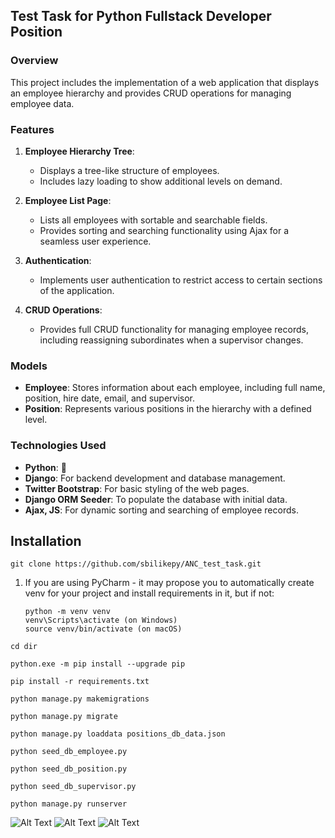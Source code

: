 
## Test Task for Python Fullstack Developer Position

### Overview

This project includes the implementation of a web application that displays an employee hierarchy and provides CRUD operations for managing employee data.

### Features

1. **Employee Hierarchy Tree**: 
   - Displays a tree-like structure of employees.
   - Includes lazy loading to show additional levels on demand.

2. **Employee List Page**:
   - Lists all employees with sortable and searchable fields.
   - Provides sorting and searching functionality using Ajax for a seamless user experience.

3. **Authentication**:
   - Implements user authentication to restrict access to certain sections of the application.

4. **CRUD Operations**:
   - Provides full CRUD functionality for managing employee records, including reassigning subordinates when a supervisor changes.

### Models

- **Employee**: Stores information about each employee, including full name, position, hire date, email, and supervisor.
- **Position**: Represents various positions in the hierarchy with a defined level.

### Technologies Used
- **Python**: 🐍
- **Django**: For backend development and database management.
- **Twitter Bootstrap**: For basic styling of the web pages.
- **Django ORM Seeder**: To populate the database with initial data.
- **Ajax, JS**: For dynamic sorting and searching of employee records.

## Installation



`
git clone https://github.com/sbilikepy/ANC_test_task.git
`
1. If you are using PyCharm - it may propose you to automatically create venv for your project 
    and install requirements in it, but if not:
    ```
    python -m venv venv
    venv\Scripts\activate (on Windows)
    source venv/bin/activate (on macOS)
    ```
`
cd dir
`

`
python.exe -m pip install --upgrade pip
`

`
pip install -r requirements.txt
`

`
python manage.py makemigrations
`

`
python manage.py migrate
`

`
python manage.py loaddata positions_db_data.json
`

`
python seed_db_employee.py
`

`
python seed_db_position.py
`

`
python seed_db_supervisor.py
`

`
python manage.py runserver 
`

![Alt Text](https://s2.ezgif.com/tmp/ezgif-2-54d2753c6d.gif)
![Alt Text](https://s3.ezgif.com/tmp/ezgif-3-72b0edb7db.gif)
![Alt Text](https://s2.ezgif.com/tmp/ezgif-2-3e7f2b4a9a.gif)
